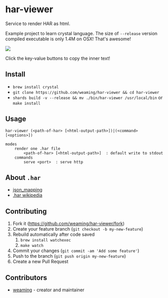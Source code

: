 # har-viewer

Service to render HAR as html.

Example project to learn crystal language. The size of `--release` version compiled executable is only 1.4M on OSX! That's awesome!

![](https://i.loli.net/2019/05/06/5ccfa2e09863e.png)

Click the key-value buttons to copy the inner text!

## Install

* `brew install crystal`
* `git clone https://github.com/weaming/har-viewer && cd har-viewer`
* `shards build -v --release && mv ./bin/har-viewer /usr/local/bin` or `make install`

## Usage

```
har-viewer (<path-of-har> [<html-output-path>])|(<command> [<options>])

modes
    render one .har file
        <path-of-har> [<html-output-path>]  : default write to stdout
    commands
        serve <port>  : serve http
```

## About `.har`

* [json_mapping](https://github.com/NeuraLegion/har/blob/master/src/har/json_mapping.cr)
* [.har wikipedia](https://en.wikipedia.org/wiki/.har)

## Contributing

1. Fork it (<https://github.com/weaming/har-viewer/fork>)
2. Create your feature branch (`git checkout -b my-new-feature`)
3. Rebuild automatically after code saved
    1. `brew install watchexec`
    2. `make watch`
3. Commit your changes (`git commit -am 'Add some feature'`)
4. Push to the branch (`git push origin my-new-feature`)
5. Create a new Pull Request

## Contributors

- [weaming](https://github.com/weaming) - creator and maintainer
